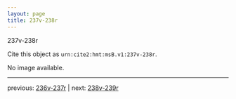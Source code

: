 ```yaml
---
layout: page
title: 237v-238r
---
```


237v-238r

Cite this object as `urn:cite2:hmt:msB.v1:237v-238r`.

No image available. 



---

previous: [236v-237r](../236v-237r/) | next: [238v-239r](../238v-239r/)